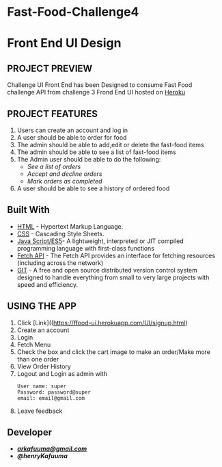 # Fast-Food-Challenge4
# Front End UI Design

## PROJECT PREVIEW
Challenge UI Front End has been Designed to consume Fast Food\
challenge API from challenge 3
Frond End UI hosted on [Heroku](https://ffood-ui.herokuapp.com/UI/signup.html)

## PROJECT FEATURES

1. Users can create an account and log in
2. A user should be able to order for food
3. The admin should be able to add,edit or delete the fast-food items
4. The admin should be able to see a list of fast-food items
5. The Admin user should be able to do the following:
    * _See a list of orders_
    * _Accept and decline orders_
    * _Mark orders as completed_
6. A user should be able to see a history of ordered food

## Built With

* [HTML](https://www.w3.org/html/) - Hypertext Markup Language.
* [CSS](https://www.w3.org/Style/CSS/Overview.en.html) - Cascading Style Sheets.
* [Java Script/ES5](https://developer.mozilla.org/bm/docs/Web/JavaScript)- A lightweight, interpreted or JIT compiled programming language with first-class functions
* [Fetch API](https://pip.pypa.io/en/stable/installing/) - The Fetch API provides an interface for fetching resources (including across the network)
* [GIT](https://git-scm.com/) - A free and open source distributed version control system designed to handle everything from small to very large projects with speed and efficiency.

## USING THE APP

1. Click [Link]((https://ffood-ui.herokuapp.com/UI/signup.html)
2. Create an account
3. Login
4. Fetch Menu
5. Check the box and click the cart image to make an order/Make more than one order
6. View Order History
7. Logout and Login as admin with 
    ```
    User name: super
    Password: password@super
    email: email@gmail.com
    ```
8. Leave feedback

## Developer
- _**arkafuuma@gmail.com**_
- _**@henryKafuuma**_
